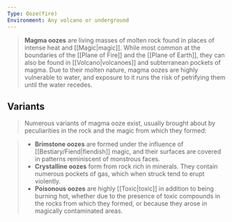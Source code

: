 ```yaml
---
Type: Ooze(fire)
Environment: Any volcano or underground
---
```


> **Magma oozes** are living masses of molten rock found in places of intense heat and [[Magic|magic]]. While most common at the boundaries of the [[Plane of Fire]] and the [[Plane of Earth]], they can also be found in [[Volcano|volcanoes]] and subterranean pockets of magma.
> Due to their molten nature, magma oozes are highly vulnerable to water, and exposure to it runs the risk of petrifying them until the water recedes.


## Variants

> Numerous variants of magma ooze exist, usually brought about by peculiarities in the rock and the magic from which they formed:

> - **Brimstone oozes** are formed under the influence of [[Bestiary/Fiend|fiendish]] magic, and their surfaces are covered in patterns reminiscent of monstrous faces.
> - **Crystalline oozes** form from rock rich in minerals. They contain numerous pockets of gas, which when struck tend to erupt violently.
> - **Poisonous oozes** are highly [[Toxic|toxic]] in addition to being burning hot, whether due to the presence of toxic compounds in the rocks from which they formed, or because they arose in magically contaminated areas.






